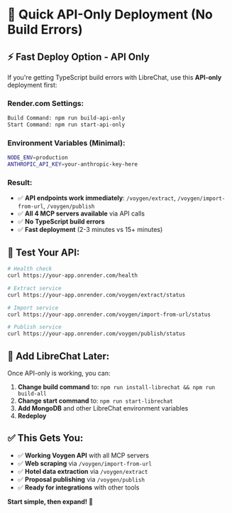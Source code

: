 # 🚀 Quick API-Only Deployment (No Build Errors)

## ⚡ **Fast Deploy Option - API Only**

If you're getting TypeScript build errors with LibreChat, use this **API-only** deployment first:

### **Render.com Settings:**

```bash
Build Command: npm run build-api-only
Start Command: npm run start-api-only
```

### **Environment Variables (Minimal):**

```bash
NODE_ENV=production
ANTHROPIC_API_KEY=your-anthropic-key-here
```

### **Result:**
- ✅ **API endpoints work immediately**: `/voygen/extract`, `/voygen/import-from-url`, `/voygen/publish`
- ✅ **All 4 MCP servers available** via API calls
- ✅ **No TypeScript build errors**
- ✅ **Fast deployment** (2-3 minutes vs 15+ minutes)

## 🎯 **Test Your API:**

```bash
# Health check
curl https://your-app.onrender.com/health

# Extract service
curl https://your-app.onrender.com/voygen/extract/status

# Import service
curl https://your-app.onrender.com/voygen/import-from-url/status

# Publish service
curl https://your-app.onrender.com/voygen/publish/status
```

## 🔄 **Add LibreChat Later:**

Once API-only is working, you can:

1. **Change build command** to: `npm run install-librechat && npm run build-all`
2. **Change start command** to: `npm run start-librechat`
3. **Add MongoDB** and other LibreChat environment variables
4. **Redeploy**

## ✅ **This Gets You:**

- ✅ **Working Voygen API** with all MCP servers
- ✅ **Web scraping** via `/voygen/import-from-url`
- ✅ **Hotel data extraction** via `/voygen/extract`
- ✅ **Proposal publishing** via `/voygen/publish`
- ✅ **Ready for integrations** with other tools

**Start simple, then expand!** 🎉
